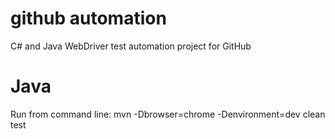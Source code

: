 github automation
=================

C# and Java WebDriver test automation project for GitHub

Java
====

Run from command line: mvn -Dbrowser=chrome -Denvironment=dev clean test
